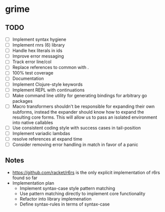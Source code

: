 # grime

## TODO

* [ ] Implement syntax hygiene
* [ ] Implement rnrs (6) library
* [ ] Handle hex literals in ids
* [ ] Improve error messaging
* [ ] Track error line/col
* [ ] Replace references to common with .
* [ ] 100% test coverage
* [ ] Documentation
* [ ] Implement Clojure-style keywords
* [ ] Implement REPL with continuations
* [ ] Make command line utility for generating bindings for arbitrary go packages
* [ ] Macro transformers shouldn't be responsible for expanding their own subforms, instead the expander should know how to expand the resulting core forms. This will allow us to pass an isolated environment into native callables
* [ ] Use consistent coding style with success cases in tail-position
* [ ] Implement variadic lambdas
* [ ] resolve references at expand time
* [ ] Consider removing error handling in match in favor of a panic

## Notes

* https://github.com/racket/r6rs is the only explicit implementation of r6rs found so far
* Implementation plan
  * Implement syntax-case style pattern matching
  * Use pattern matching directly to implement core functionality
  * Refactor into library implemenation
  * Define syntax-rules in terms of syntax-case
